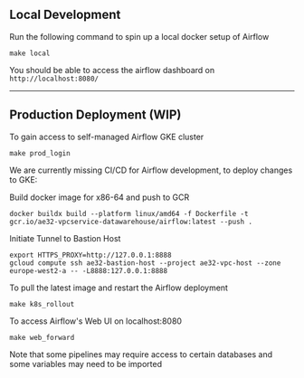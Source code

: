 ## Local Development

Run the following command to spin up a local docker setup of Airflow
```
make local
```
You should be able to access the airflow dashboard on `http://localhost:8080/`

---

## Production Deployment (WIP)

To gain access to self-managed Airflow GKE cluster
```
make prod_login
```

We are currently missing CI/CD for Airflow development, to deploy changes to GKE:

Build docker image for x86-64 and push to GCR
```
docker buildx build --platform linux/amd64 -f Dockerfile -t gcr.io/ae32-vpcservice-datawarehouse/airflow:latest --push .
```

Initiate Tunnel to Bastion Host
```
export HTTPS_PROXY=http://127.0.0.1:8888
gcloud compute ssh ae32-bastion-host --project ae32-vpc-host --zone europe-west2-a -- -L8888:127.0.0.1:8888
```

To pull the latest image and restart the Airflow deployment
```
make k8s_rollout
```

To access Airflow's Web UI on localhost:8080
```
make web_forward
```

Note that some pipelines may require access to certain databases and some variables may need to be imported  